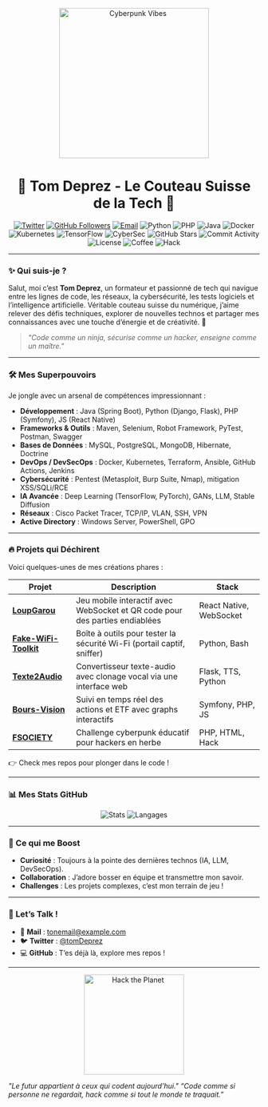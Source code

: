 <p align="center">
  <img src="https://media.giphy.com/media/v1.Y2lkPTc5MGI3NjExMnZhNmFzN2N0bDFmM2MxdXFuN2M4b2Rpb3d1NmY1NGg5eGZhMXVuZyZlcD12MV9pbnRlcm5hbF9naWZfYnlfaWQmY3Q9Zw/xT9IgzoKnwFNmISRnn/giphy.gif" width="300" alt="Cyberpunk Vibes">
</p>

<h1 align="center">👾 Tom Deprez - Le Couteau Suisse de la Tech 👾</h1>

<p align="center">
  <a href="https://twitter.com/tomDeprez"><img src="https://img.shields.io/twitter/follow/tomDeprez?style=social" alt="Twitter"></a>
  <a href="https://github.com/tomDeprez"><img src="https://img.shields.io/github/followers/tomDeprez?style=social" alt="GitHub Followers"></a>
  <a href="mailto:tonemail@example.com"><img src="https://img.shields.io/badge/Email-Contact%20Me-red" alt="Email"></a>
  <img src="https://img.shields.io/badge/Python-Expert-3776AB?logo=python&logoColor=white" alt="Python">
  <img src="https://img.shields.io/badge/PHP-Ninja-777BB4?logo=php&logoColor=white" alt="PHP">
  <img src="https://img.shields.io/badge/Java-Master-007396?logo=java&logoColor=white" alt="Java">
  <img src="https://img.shields.io/badge/Docker-Captain-2496ED?logo=docker&logoColor=white" alt="Docker">
  <img src="https://img.shields.io/badge/Kubernetes-Pro-326CE5?logo=kubernetes&logoColor=white" alt="Kubernetes">
  <img src="https://img.shields.io/badge/TensorFlow-IA%20Wizard-FF6F00?logo=tensorflow&logoColor=white" alt="TensorFlow">
  <img src="https://img.shields.io/badge/CyberSec-Hacker-FF0000?logo=security&logoColor=white" alt="CyberSec">
  <img src="https://img.shields.io/github/stars/tomDeprez?style=social" alt="GitHub Stars">
  <img src="https://img.shields.io/github/commit-activity/m/tomDeprez?color=green" alt="Commit Activity">
  <img src="https://img.shields.io/badge/License-MIT-blue" alt="License">
  <img src="https://img.shields.io/badge/Coffee-Powered-6F4E37?logo=coffee&logoColor=white" alt="Coffee">
  <img src="https://img.shields.io/badge/Hack-The%20Planet-00FF00?logo=skull&logoColor=black" alt="Hack">
</p>

---

### ✨ Qui suis-je ?
Salut, moi c’est **Tom Deprez**, un formateur et passionné de tech qui navigue entre les lignes de code, les réseaux, la cybersécurité, les tests logiciels et l’intelligence artificielle. Véritable couteau suisse du numérique, j’aime relever des défis techniques, explorer de nouvelles technos et partager mes connaissances avec une touche d’énergie et de créativité. 🚀

> *"Code comme un ninja, sécurise comme un hacker, enseigne comme un maître."*

---

### 🛠 Mes Superpouvoirs
Je jongle avec un arsenal de compétences impressionnant :

- **Développement** : Java (Spring Boot), Python (Django, Flask), PHP (Symfony), JS (React Native)
- **Frameworks & Outils** : Maven, Selenium, Robot Framework, PyTest, Postman, Swagger
- **Bases de Données** : MySQL, PostgreSQL, MongoDB, Hibernate, Doctrine
- **DevOps / DevSecOps** : Docker, Kubernetes, Terraform, Ansible, GitHub Actions, Jenkins
- **Cybersécurité** : Pentest (Metasploit, Burp Suite, Nmap), mitigation XSS/SQLi/RCE
- **IA Avancée** : Deep Learning (TensorFlow, PyTorch), GANs, LLM, Stable Diffusion
- **Réseaux** : Cisco Packet Tracer, TCP/IP, VLAN, SSH, VPN
- **Active Directory** : Windows Server, PowerShell, GPO

---

### 🔥 Projets qui Déchirent
Voici quelques-unes de mes créations phares :

| Projet               | Description                                                                 | Stack                    |
|----------------------|-----------------------------------------------------------------------------|--------------------------|
| **[LoupGarou](#)**   | Jeu mobile interactif avec WebSocket et QR code pour des parties endiablées | React Native, WebSocket  |
| **[Fake-WiFi-Toolkit](#)** | Boîte à outils pour tester la sécurité Wi-Fi (portail captif, sniffer)    | Python, Bash             |
| **[Texte2Audio](#)** | Convertisseur texte-audio avec clonage vocal via une interface web        | Flask, TTS, Python       |
| **[Bours-Vision](#)**| Suivi en temps réel des actions et ETF avec graphs interactifs            | Symfony, PHP, JS         |
| **[FSOCIETY](#)**    | Challenge cyberpunk éducatif pour hackers en herbe                        | PHP, HTML, Hack          |

👉 Check mes repos pour plonger dans le code !

---

### 📊 Mes Stats GitHub
<p align="center">
  <img src="https://github-readme-stats.vercel.app/api?username=tomDeprez&show_icons=true&theme=dracula" alt="Stats">
  <img src="https://github-readme-stats.vercel.app/api/top-langs/?username=tomDeprez&layout=compact&theme=dracula" alt="Langages">
</p>

---

### 🌌 Ce qui me Boost
- **Curiosité** : Toujours à la pointe des dernières technos (IA, LLM, DevSecOps).
- **Collaboration** : J’adore bosser en équipe et transmettre mon savoir.
- **Challenges** : Les projets complexes, c’est mon terrain de jeu !

---

### 💬 Let’s Talk !
- 📧 **Mail** : [tonemail@example.com](mailto:tonemail@example.com)
- 🐦 **Twitter** : [@tomDeprez](https://twitter.com/tomDeprez)
- 💻 **GitHub** : T’es déjà là, explore mes repos !

---

<p align="center">
  <img src="https://media.giphy.com/media/v1.Y2lkPTc5MGI3NjExYTZhMjkyMDMwNzMwMjQ5MjVjMWQ2YzEwMjUzZjM0YzU5YWQyNzQ5MSZlcD12MV9pbnRlcm5hbF9naWZfYnlfaWQmY3Q9Zw/3o7TKSjRrfIPjeNDyc/giphy.gif" width="200" alt="Hack the Planet">
</p>

> 
*"Le futur appartient à ceux qui codent aujourd’hui."*
*“Code comme si personne ne regardait, hack comme si tout le monde te traquait.”*
